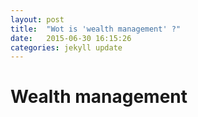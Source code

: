 ```yaml
---
layout: post
title:  "Wot is 'wealth management' ?"
date:   2015-06-30 16:15:26
categories: jekyll update
---
```

# Wealth management
